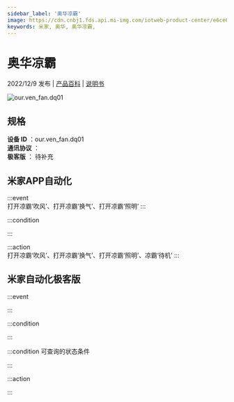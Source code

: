 ```yaml
---
sidebar_label: '奥华凉霸'
image: https://cdn.cnbj1.fds.api.mi-img.com/iotweb-product-center/e6ce6063b29ccdaa46557e645fa2c6c6_1668067755675.png?GalaxyAccessKeyId=AKVGLQWBOVIRQ3XLEW&Expires=9223372036854775807&Signature=LGRAkn1KK+JqbZaUmB0/ikbNxd0=
keywords: 米家, 奥华, 奥华凉霸, 
---
```

# 奥华凉霸

2022/12/9 发布 | [产品百科](https://home.mi.com/webapp/content/baike/product/index.html?model=our.ven_fan.dq01/) | [说明书](https://home.mi.com/views/introduction.html?model=our.ven_fan.dq01&region=cn)

![our.ven_fan.dq01](https://cdn.cnbj1.fds.api.mi-img.com/iotweb-product-center/e6ce6063b29ccdaa46557e645fa2c6c6_1668067755675.png?GalaxyAccessKeyId=AKVGLQWBOVIRQ3XLEW&Expires=9223372036854775807&Signature=LGRAkn1KK+JqbZaUmB0/ikbNxd0=)

## 规格  
> 
**设备 ID** ：our.ven_fan.dq01  
**通讯协议** ：  
**极客版**  ： 待补充 


## 米家APP自动化  

:::event  
打开凉霸‘吹风’、打开凉霸‘换气’、打开凉霸‘照明’
:::

:::condition  

:::

:::action   
打开凉霸‘吹风’、打开凉霸‘换气’、打开凉霸‘照明’、凉霸‘待机’
:::

## 米家自动化极客版  

:::event  

:::

:::condition  

:::

:::condition 可查询的状态条件  

:::

:::action  

:::

        
